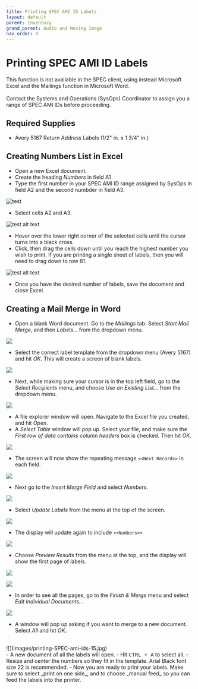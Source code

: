 ```yaml
---
title: Printing SPEC AMI ID Labels
layout: default
parent: Inventory
grand_parent: Audio and Moving Image
nav_order: 4
---
```

# Printing SPEC AMI ID Labels
This function is not available in the SPEC client, using instead Microsoft Excel and the Mailings function in Microsoft Word.
<br>
<br>
Contact the Systems and Operations (SysOps) Coordinator to assign you a range of SPEC AMI IDs before proceeding.
## Required Supplies
- Avery 5167 Return Address Labels (1/2" in. x 1 3/4" in.)
## Creating Numbers List in Excel
- Open a new Excel document.
- Create the heading _Numbers_ in field A1
- Type the first number in your SPEC AMI ID range assigned by SysOps in field A2 and the second numbder in field A3.

![test](images/printing-SPEC-ami-ids-1.jpg)
- Select cells A2 and A3.

![test alt text](images/printing-SPEC-ami-ids-2.jpg)
- Hover over the lower right corner of the selected cells until the cursor turns into a black cross.
- Click, then drag the cells down until you reach the highest number you wish to print. If you are printing a single sheet of labels, then you will need to drag down to row 81.

![test alt text](images/printing-SPEC-ami-ids-3.jpg)
- Once you have the desired number of labels, save the document and close Excel.
## Creating a Mail Merge in Word
- Open a blank Word document. Go to the _Mailings_ tab.
Select _Start Mail Merge_, and then _Labels..._ from the dropdown menu.

![](images/printing-SPEC-ami-ids-4.jpg)

- Select the correct label template from the dropdown menu (Avery 5167) and hit _OK_. This will create a screen of blank labels.

![](images/printing-SPEC-ami-ids-5.jpg)
- Next, while making sure your cursor is in the top left field, go to the _Select Recipients_ menu, and choose _Use an Existing List..._ from the dropdown menu.

![](images/printing-SPEC-ami-ids-6.jpg)
- A file explorer window will open. Navigate to the Excel file you created, and hit _Open_. 
- A _Select Table_ window will pop up. Select your file, and make sure the _First row of data contains column headers_ box is checked. Then hit _OK_.

![](images/printing-SPEC-ami-ids-7.jpg)
- The screen will now show the repeating message `<<Next Record>>` in each field.

![](images/printing-SPEC-ami-ids-8.jpg)
- Next go to the _Insert Merge Field_ and select _Numbers_.

![](images/printing-SPEC-ami-ids-9.jpg)
- Select _Update Labels_ from the menu at the top of the screen.

![](images/printing-SPEC-ami-ids-10.jpg)
- The display will update again to include `<<Numbers>>`

![](images/printing-SPEC-ami-ids-11.jpg)
- Choose  _Preview Results_ from the menu at the top, and the display will show the first page of labels.

![](images/printing-SPEC-ami-ids-12.jpg)

![](images/printing-SPEC-ami-ids-13.jpg)
- In order to see all the pages, go to the _Finish & Merge_ menu and select _Edit Individual Documents..._ 

![](images/printing-SPEC-ami-ids-14.jpg)
- A window will pop up asking if you want to merge to a new document. Select _All_ and hit _OK_.
<br>
![](images/printing-SPEC-ami-ids-15.jpg)
<br>
- A new document of all the labels will open. 
- Hit <kbd>CTRL + A</kbd> to select all.
- Resize and center the numbers so they fit in the template. Arial Black font size 22 is recommended. 
- Now you are ready to print your labels. Make sure to select _print on one side_, and to choose _manual feed_ so you can feed the labels into the printer. 